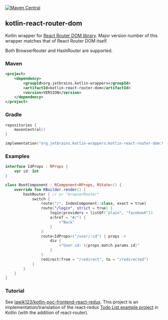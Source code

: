 [![Maven Central](https://img.shields.io/maven-central/v/org.jetbrains.kotlin-wrappers/kotlin-react-router-dom)](https://mvnrepository.com/artifact/org.jetbrains.kotlin-wrappers/kotlin-react-router-dom)

## kotlin-react-router-dom

Kotlin wrapper for [React Router DOM library](https://reacttraining.com/react-router/). 
Major version number of this wrapper matches that of React Router DOM itself.

Both BrowserRouter and HashRouter are supported.

### Maven

```xml
<project>
    <dependency>
        <groupId>org.jetbrains.kotlin-wrappers</groupId>
        <artifactId>kotlin-react-router-dom</artifactId>
        <version>VERSION</version>
    </dependency>
</project>
```

### Gradle

```kotlin
repositories {
    mavenCentral()
}

implementation("org.jetbrains.kotlin-wrappers:kotlin-react-router-dom:VERSION")
```

### Examples

```kotlin
interface IdProps : RProps {
    var id: Int
}

class RootComponent : RComponent<RProps, RState>() {
    override fun RBuilder.render() {
        hashRouter { // or "browserRouter"
            switch {
                route("/", IndexComponent::class, exact = true)
                route("/login", strict = true) {
                    login(providers = listOf("plain", "facebook"))
                    a(href = "#/") {
                        +"Back"
                    }
                }
                route<IdProps>("/user/:id") { props ->
                    div {
                        +"User id: ${props.match.params.id}"
                    }
                }
                redirect(from = "/redirect", to = "/redirected")
            }
        }
    }
}
```

### Tutorial

See [lawik123/kotlin-poc-frontend-react-redux](https://github.com/lawik123/kotlin-poc-frontend-react-redux).
This project is an implementation/translation of the react-redux [Todo List example project](https://redux.js.org/basics/example) in Kotlin (with the addition of react-router).
